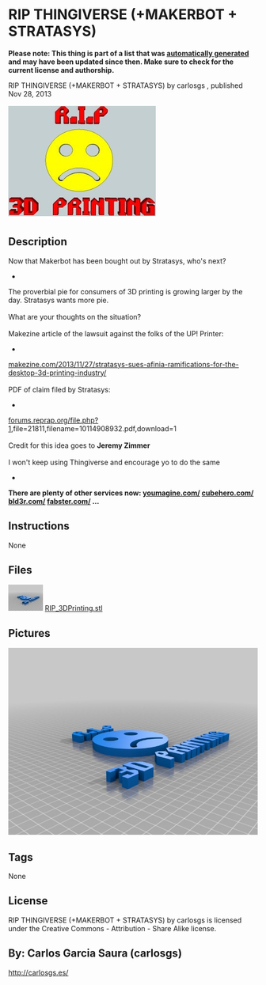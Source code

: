 RIP THINGIVERSE (+MAKERBOT + STRATASYS)
===============
**Please note: This thing is part of a list that was [automatically generated](https://github.com/carlosgs/export-things) and may have been updated since then. Make sure to check for the current license and authorship.**  

RIP THINGIVERSE (+MAKERBOT + STRATASYS)  by carlosgs , published Nov 28, 2013

![Image](img/RIP3DPrinting_display_large_display_large.jpg)

Description
--------
Now that Makerbot has been bought out by Stratasys, who's next?  <br />
-  <br />
The proverbial pie for consumers of 3D printing is growing larger by the day. Stratasys wants more pie.  <br />
<br />
What are your thoughts on the situation?  <br />
<br />
Makezine article of the lawsuit against the folks of the UP! Printer:   <br />
-  <br />
<a href="http://makezine.com/2013/11/27/stratasys-sues-afinia-ramifications-for-the-desktop-3d-printing-industry/" target="_blank" rel="nofollow">makezine.com/2013/11/27/stratasys-sues-afinia-ramifications-for-the-desktop-3d-printing-industry/</a> <br />
<br />
PDF of claim filed by Stratasys:   <br />
-  <br />
<a href="http://forums.reprap.org/file.php?1" target="_blank" rel="nofollow">forums.reprap.org/file.php?1</a>,file=21811,filename=10114908932.pdf,download=1  <br />
<br />
Credit for this idea goes to **Jeremy Zimmer**  <br />
<br />
I won't keep using Thingiverse and encourage yo to do the same  <br />
-  <br />
**There are plenty of other services now: <a href="https://www.youmagine.com/" target="_blank" rel="nofollow">youmagine.com/</a> <a href="https://cubehero.com/" target="_blank" rel="nofollow">cubehero.com/</a> <a href="http://www.bld3r.com/" target="_blank" rel="nofollow">bld3r.com/</a> <a href="http://www.fabster.com/" target="_blank" rel="nofollow">fabster.com/</a> ...**

Instructions
--------
None

Files
--------
[![Image](img/RIP_3DPrinting_preview_tinycard.jpg)](RIP_3DPrinting.stl)
 [ RIP_3DPrinting.stl](RIP_3DPrinting.stl)  



Pictures
--------
![Image](img/RIP_3DPrinting_display_large.jpg)


Tags
--------
None  

  

License
--------
RIP THINGIVERSE (+MAKERBOT + STRATASYS) by carlosgs is licensed under the Creative Commons - Attribution - Share Alike license.  



By: Carlos Garcia Saura (carlosgs)
--------
<http://carlosgs.es/>